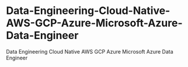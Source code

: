 # Data-Engineering-Cloud-Native-AWS-GCP-Azure-Microsoft-Azure-Data-Engineer
Data Engineering Cloud Native AWS GCP Azure Microsoft Azure Data Engineer
